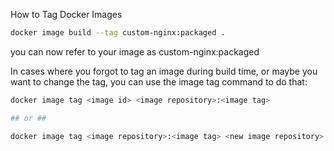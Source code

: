 How to Tag Docker Images
```bash
docker image build --tag custom-nginx:packaged .
```
you can now refer to your image as custom-nginx:packaged 

In cases where you forgot to tag an image during build time, or maybe you want to change the tag, you can use the image tag command to do that:
```bash
docker image tag <image id> <image repository>:<image tag>

## or ##

docker image tag <image repository>:<image tag> <new image repository>:<new image tag>
```
